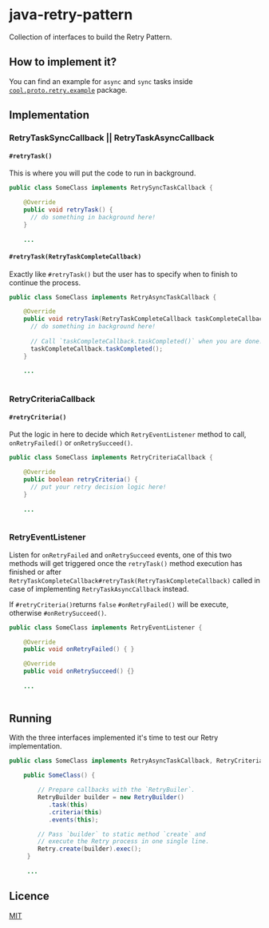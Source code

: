 # java-retry-pattern
Collection of interfaces to build the Retry Pattern.

## How to implement it?
 
 You can find an example for `async` and `sync` tasks inside [`cool.proto.retry.example`](src/cool/proto/retry/example) package.
 
## Implementation

### RetryTaskSyncCallback || RetryTaskAsyncCallback

#### `#retryTask()`

This is where you will put the code to run in background.

```java
public class SomeClass implements RetrySyncTaskCallback {

    @Override
    public void retryTask() {
      // do something in background here!
    }
    
    ...

```

#### `#retryTask(RetryTaskCompleteCallback)`

Exactly like `#retryTask()` but the user has to specify when to finish to continue the process.

```java
public class SomeClass implements RetryAsyncTaskCallback {

    @Override
    public void retryTask(RetryTaskCompleteCallback taskCompleteCallback) {
      // do something in background here!
      
      // Call `taskCompleteCallback.taskCompleted()` when you are done!
      taskCompleteCallback.taskCompleted();
    }
    
    ...
    
```

### RetryCriteriaCallback

#### `#retryCriteria()`

Put the logic in here to decide which `RetryEventListener` method to call, `onRetryFailed()` or `onRetrySucceed()`.

```java
public class SomeClass implements RetryCriteriaCallback {

    @Override
    public boolean retryCriteria() {
      // put your retry decision logic here!
    }
    
    ...
    
```

### RetryEventListener

Listen for `onRetryFailed` and `onRetrySucceed` events, one of this two methods will get triggered once the `retryTask()` method execution has finished or after `RetryTaskCompleteCallback#retryTask(RetryTaskCompleteCallback)` called in case of implementing `RetryTaskAsyncCallback` instead.

If `#retryCriteria()`returns `false` `#onRetryFailed()` will be execute, otherwise `#onRetrySucceed()`.

```java
public class SomeClass implements RetryEventListener {

    @Override
    public void onRetryFailed() { }

    @Override
    public void onRetrySucceed() {}
    
    ...
    
```

## Running

With the three interfaces implemented it's time to test our Retry implementation.

```java
public class SomeClass implements RetryAsyncTaskCallback, RetryCriteriaCallback, RetryEventListener {

    public SomeClass() {

        // Prepare callbacks with the `RetryBuiler`.
        RetryBuilder builder = new RetryBuilder()
           .task(this)
           .criteria(this)
           .events(this);

        // Pass `builder` to static method `create` and 
        // execute the Retry process in one single line.
        Retry.create(builder).exec();
     }
     
     ...

```

 
## Licence
 
 [MIT](LICENSE)
